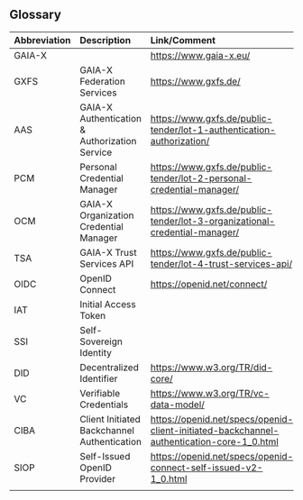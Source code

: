 ## Glossary


| Abbreviation | Description                                    | Link/Comment                                                                                  |
|--------------|:-----------------------------------------------|:----------------------------------------------------------------------------------------------|
| GAIA-X       |                                                | <https://www.gaia-x.eu/>                                                                      |
| GXFS         | GAIA-X Federation Services                     | <https://www.gxfs.de/>                                                                        |
| AAS          | GAIA-X Authentication & Authorization Service  | <https://www.gxfs.de/public-tender/lot-1-authentication-authorization/>                       |
| PCM          | Personal Credential Manager                    | <https://www.gxfs.de/public-tender/lot-2-personal-credential-manager/>                        |
| OCM          | GAIA-X Organization Credential Manager         | <https://www.gxfs.de/public-tender/lot-3-organizational-credential-manager/>                  |
| TSA          | GAIA-X Trust Services API                      | <https://www.gxfs.de/public-tender/lot-4-trust-services-api/>                                 |
| OIDC         | OpenID Connect                                 | <https://openid.net/connect/>                                                                 |
| IAT          | Initial Access Token                           |                                                                                               |
| SSI          | Self-Sovereign Identity                        |                                                                                               |
| DID          | Decentralized Identifier                       | <https://www.w3.org/TR/did-core/>                                                             |
| VC           | Verifiable Credentials                         | <https://www.w3.org/TR/vc-data-model/>                                                        |
| CIBA         | Client Initiated Backchannel Authentication    | <https://openid.net/specs/openid-client-initiated-backchannel-authentication-core-1_0.html>   |
| SIOP         | Self-Issued OpenID Provider                    | <https://openid.net/specs/openid-connect-self-issued-v2-1_0.html>                             |
|              |                                                |                                                                                               |

